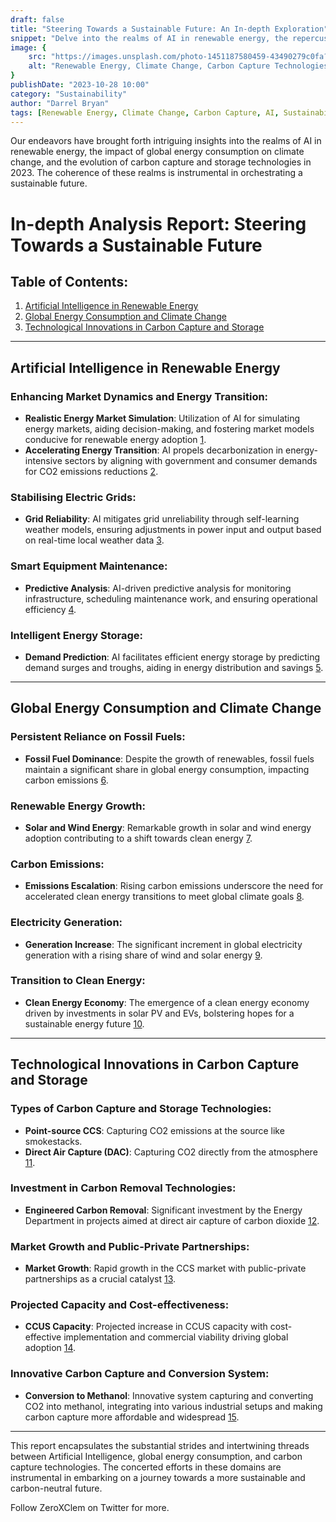 ```yaml
---
draft: false 
title: "Steering Towards a Sustainable Future: An In-depth Exploration" 
snippet: "Delve into the realms of AI in renewable energy, the repercussions of global energy consumption on climate change, and the advancements in carbon capture technologies in 2023. Our sustainable journey unfolds!" 
image: {
    src: "https://images.unsplash.com/photo-1451187580459-43490279c0fa?auto=format&fit=crop&q=80&w=1000&ixlib=rb-4.0.3&ixid=M3wxMjA3fDB8MHxwaG90by1wYWdlfHx8fGVufDB8fHx8fA%3D%3D", 
    alt: "Renewable Energy, Climate Change, Carbon Capture Technologies" 
} 
publishDate: "2023-10-28 10:00" 
category: "Sustainability" 
author: "Darrel Bryan" 
tags: [Renewable Energy, Climate Change, Carbon Capture, AI, Sustainability]
---
```

 Our endeavors have brought forth intriguing insights into the realms of AI in renewable energy, the impact of global energy consumption on climate change, and the evolution of carbon capture and storage technologies in 2023. The coherence of these realms is instrumental in orchestrating a sustainable future.

# In-depth Analysis Report: Steering Towards a Sustainable Future

## **Table of Contents**:
1. [Artificial Intelligence in Renewable Energy](#ai-renewable)
2. [Global Energy Consumption and Climate Change](#global-energy)
3. [Technological Innovations in Carbon Capture and Storage](#carbon-capture)

---

## <a name="ai-renewable"></a>Artificial Intelligence in Renewable Energy

### Enhancing Market Dynamics and Energy Transition:
- **Realistic Energy Market Simulation**: Utilization of AI for simulating energy markets, aiding decision-making, and fostering market models conducive for renewable energy adoption [1](https://cai.ieee.org/2023/ai-for-energy/#:~:text=AI%20for%20Energy%20Markets%20enabling,reservoirs%2C%20customize%20drilling%20and).
- **Accelerating Energy Transition**: AI propels decarbonization in energy-intensive sectors by aligning with government and consumer demands for CO2 emissions reductions [2](https://www.weforum.org/agenda/2021/09/this-is-how-ai-will-accelerate-the-energy-transition/#:~:text=Three%20key%20trends%20are%20driving,rapid%20reductions%20in%20CO2%20emissions).

### Stabilising Electric Grids:
- **Grid Reliability**: AI mitigates grid unreliability through self-learning weather models, ensuring adjustments in power input and output based on real-time local weather data [3](https://www.quanta-cs.com/blogs/2022-9/is-artificial-intelligence-the-future-of-renewable-energy).

### Smart Equipment Maintenance:
- **Predictive Analysis**: AI-driven predictive analysis for monitoring infrastructure, scheduling maintenance work, and ensuring operational efficiency [4](https://www.quanta-cs.com/blogs/2022-9/is-artificial-intelligence-the-future-of-renewable-energy).

### Intelligent Energy Storage:
- **Demand Prediction**: AI facilitates efficient energy storage by predicting demand surges and troughs, aiding in energy distribution and savings [5](https://www.quanta-cs.com/blogs/2022-9/is-artificial-intelligence-the-future-of-renewable-energy).

---

## <a name="global-energy"></a>Global Energy Consumption and Climate Change

### Persistent Reliance on Fossil Fuels:
- **Fossil Fuel Dominance**: Despite the growth of renewables, fossil fuels maintain a significant share in global energy consumption, impacting carbon emissions [6](https://www.forbes.com/sites/rrapier/2023/08/06/global-energy-trends-insights-from-the-2023-statistical-review-of-world-energy/#:~:text=The%20newest%20Review%20shows%20the,renewable%20power%20expanded%20at%20record).

### Renewable Energy Growth:
- **Solar and Wind Energy**: Remarkable growth in solar and wind energy adoption contributing to a shift towards clean energy [7](https://www.forbes.com/sites/rrapier/2023/08/06/global-energy-trends-insights-from-the-2023-statistical-review-of-world-energy/).

### Carbon Emissions:
- **Emissions Escalation**: Rising carbon emissions underscore the need for accelerated clean energy transitions to meet global climate goals [8](https://www.forbes.com/sites/rrapier/2023/08/06/global-energy-trends-insights-from-the-2023-statistical-review-of-world-energy/).

### Electricity Generation:
- **Generation Increase**: The significant increment in global electricity generation with a rising share of wind and solar energy [9](https://www.forbes.com/sites/rrapier/2023/08/06/global-energy-trends-insights-from-the-2023-statistical-review-of-world-energy/).

### Transition to Clean Energy:
- **Clean Energy Economy**: The emergence of a clean energy economy driven by investments in solar PV and EVs, bolstering hopes for a sustainable energy future [10](https://www.iea.org/reports/world-energy-outlook-2023/executive-summary).

---

## <a name="carbon-capture"></a>Technological Innovations in Carbon Capture and Storage

### Types of Carbon Capture and Storage Technologies:
- **Point-source CCS**: Capturing CO2 emissions at the source like smokestacks.
- **Direct Air Capture (DAC)**: Capturing CO2 directly from the atmosphere [11](https://www.reuters.com/sustainability/what-is-carbon-capture-storage-will-it-cut-emissions-2023-07-31/#:~:text=There%20are%20two%20main%20types,DAC).

### Investment in Carbon Removal Technologies:
- **Engineered Carbon Removal**: Significant investment by the Energy Department in projects aimed at direct air capture of carbon dioxide [12](https://apnews.com/article/climate-carbon-direct-air-capture-energy-3779d7776120570e9e9a53a00693dd1a#:~:text=Updated%205%3A11%20AM%20PDT%2C%20August,yet%20exist%20on%20a).

### Market Growth and Public-Private Partnerships:
- **Market Growth**: Rapid growth in the CCS market with public-private partnerships as a crucial catalyst [13](https://www.weforum.org/agenda/2023/10/why-carbon-capture-is-key-to-reaching-climate-goals/#:~:text=Carbon,the%20key%20to%20unlocking).

### Projected Capacity and Cost-effectiveness:
- **CCUS Capacity**: Projected increase in CCUS capacity with cost-effective implementation and commercial viability driving global adoption [14](https://www.bcg.com/publications/2023/scaling-carbon-capture-technology-wont-break-bank).

### Innovative Carbon Capture and Conversion System:
- **Conversion to Methanol**: Innovative system capturing and converting CO2 into methanol, integrating into various industrial setups and making carbon capture more affordable and widespread [15](https://techxplore.com/news/2023-01-scientists-unveil-carbon-capture-date.html).

---

This report encapsulates the substantial strides and intertwining threads between Artificial Intelligence, global energy consumption, and carbon capture technologies. The concerted efforts in these domains are instrumental in embarking on a journey towards a more sustainable and carbon-neutral future.

Follow ZeroXClem on Twitter for more.
